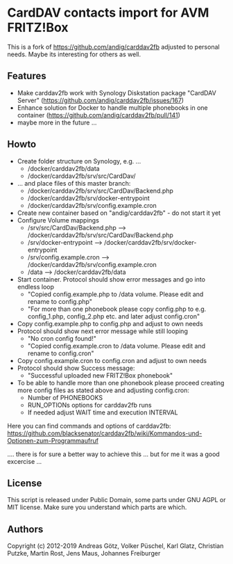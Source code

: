 # CardDAV contacts import for AVM FRITZ!Box
This is a fork of https://github.com/andig/carddav2fb adjusted to personal needs. Maybe its interesting for others as well.

## Features
- Make carddav2fb work with Synology Diskstation package "CardDAV Server" (https://github.com/andig/carddav2fb/issues/167)
- Enhance solution for Docker to handle multiple phonebooks in one container (https://github.com/andig/carddav2fb/pull/141)
- maybe more in the future ...

## Howto
- Create folder structure on Synology, e.g. ...
  - /docker/carddav2fb/data
  - /docker/carddav2fb/srv/src/CardDav/
- ... and place files of this master branch:
  - /docker/carddav2fb/srv/src/CardDav/Backend.php
  - /docker/carddav2fb/srv/docker-entrypoint
  - /docker/carddav2fb/srv/config.example.cron
- Create new container based on "andig/carddav2fb" - do not start it yet
- Configure Volume mappings
  - /srv/src/CardDav/Backend.php --> /docker/carddav2fb/srv/src/CardDav/Backend.php
  - /srv/docker-entrypoint --> /docker/carddav2fb/srv/docker-entrypoint
  - /srv/config.example.cron --> /docker/carddav2fb/srv/config.example.cron
  - /data --> /docker/carddav2fb/data
- Start container. Protocol should show error messages and go into endless loop
  - "Copied config.example.php to /data volume. Please edit and rename to config.php"
  - "For more than one phonebook please copy config.php to e.g. config_1.php, config_2.php etc. and later adjust config.cron"
- Copy config.example.php to config.php and adjust to own needs
- Protocol should show next error message while still looping
  - "No cron config found!"
  - "Copied config.example.cron to /data volume. Please edit and rename to config.cron"
- Copy config.example.cron to config.cron and adjust to own needs
- Protocol should show Success message:
  - "Successful uploaded new FRITZ!Box phonebook"
- To be able to handle more than one phonebook please proceed creating more config files as stated above and adjusting config.cron:
  - Number of PHONEBOOKS
  - RUN_OPTIONs options for carddav2fb runs
  - If needed adjust WAIT time and execution INTERVAL

Here you can find commands and options of carddav2fb:
https://github.com/blacksenator/carddav2fb/wiki/Kommandos-und-Optionen-zum-Programmaufruf

.... there is for sure a better way to achieve this ... but for me it was a good excercise ...


## License
This script is released under Public Domain, some parts under GNU AGPL or MIT license. Make sure you understand which parts are which.

## Authors
Copyright (c) 2012-2019 Andreas Götz, Volker Püschel, Karl Glatz, Christian Putzke, Martin Rost, Jens Maus, Johannes Freiburger
